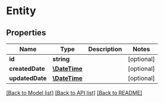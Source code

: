 # Entity

## Properties
Name | Type | Description | Notes
------------ | ------------- | ------------- | -------------
**id** | **string** |  | [optional] 
**createdDate** | [**\DateTime**](\DateTime.md) |  | [optional] 
**updatedDate** | [**\DateTime**](\DateTime.md) |  | [optional] 

[[Back to Model list]](../../README.md#documentation-for-models) [[Back to API list]](../../README.md#documentation-for-api-endpoints) [[Back to README]](../../README.md)

